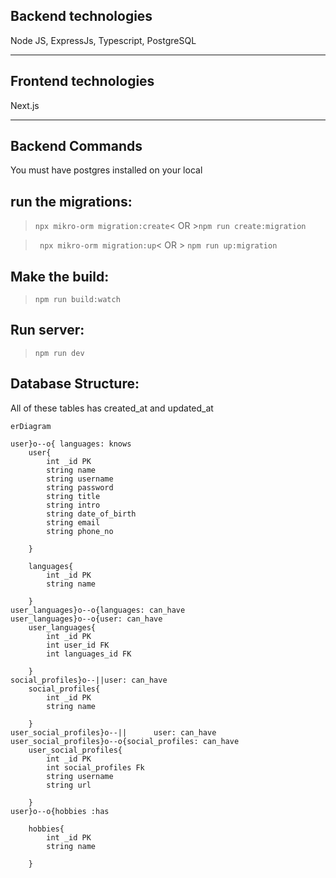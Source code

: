 ## **Backend technologies**
Node JS, ExpressJs, Typescript, PostgreSQL

---
## **Frontend technologies**
Next.js

---
## **Backend Commands**

 You must have postgres installed on your local


## run the migrations:

>```npx mikro-orm migration:create```< OR >```npm run create:migration```

>``` npx mikro-orm migration:up```< OR  > ```npm run up:migration```


## Make the build:

>```npm run build:watch```

## Run server:

>```npm run dev```

## Database Structure:
All of these tables has created_at and updated_at
```mermaid
erDiagram

user}o--o{ languages: knows
    user{
        int _id PK
        string name
        string username
        string password
        string title
        string intro
        string date_of_birth
        string email
        string phone_no

    }

    languages{
        int _id PK
        string name

    }
user_languages}o--o{languages: can_have
user_languages}o--o{user: can_have
    user_languages{
        int _id PK 
        int user_id FK
        int languages_id FK

    }
social_profiles}o--||user: can_have
    social_profiles{
        int _id PK 
        string name

    }
user_social_profiles}o--||      user: can_have
user_social_profiles}o--o{social_profiles: can_have
    user_social_profiles{
        int _id PK 
        int social_profiles Fk
        string username
        string url 

    }
user}o--o{hobbies :has 

    hobbies{
        int _id PK 
        string name

    }
```